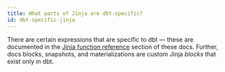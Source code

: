 ```yaml
---
title: What parts of Jinja are dbt-specific?
id: dbt-specific-jinja
---
```


There are certain expressions that are specific to dbt — these are documented in the [Jinja function reference](dbt-jinja-functions) section of these docs. Further, docs blocks, snapshots, and <Term id="materialization">materializations</Term> are custom Jinja _blocks_ that exist only in dbt.
